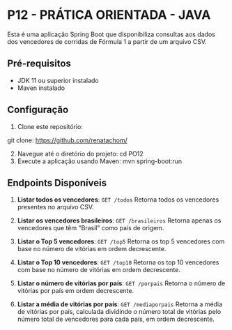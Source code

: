 # P12 - PRÁTICA ORIENTADA - JAVA 

Esta é uma aplicação Spring Boot que disponibiliza consultas aos dados dos vencedores de corridas de Fórmula 1 a partir de um arquivo CSV.

## Pré-requisitos

- JDK 11 ou superior instalado
- Maven instalado

## Configuração

1. Clone este repositório:

git clone: https://github.com/renatachom/

2. Navegue até o diretório do projeto: cd PO12
3. Execute a aplicação usando Maven: mvn spring-boot:run

## Endpoints Disponíveis

1. **Listar todos os vencedores**: `GET /todos`
   Retorna todos os vencedores presentes no arquivo CSV.

2. **Listar os vencedores brasileiros**: `GET /brasileiros`
   Retorna apenas os vencedores que têm "Brasil" como país de origem.

3. **Listar o Top 5 vencedores**: `GET /top5`
   Retorna os top 5 vencedores com base no número de vitórias em ordem decrescente.

4. **Listar o Top 10 vencedores**: `GET /top10`
   Retorna os top 10 vencedores com base no número de vitórias em ordem decrescente.

5. **Listar o número de vitórias por país**: `GET /porpais`
   Retorna o número de vitórias por país em ordem decrescente.

6. **Listar a média de vitórias por país**: `GET /mediaporpais`
   Retorna a média de vitórias por país, calculada dividindo o número total de vitórias pelo número total de vencedores para cada país, em ordem decrescente.






